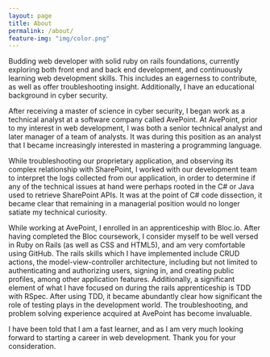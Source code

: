 ```yaml
---
layout: page
title: About
permalink: /about/
feature-img: "img/color.png"
---
```



Budding web developer with solid ruby on rails foundations, currently exploring both front end and back end development, and continuously learning web development skills. This includes an eagerness to contribute, as well as offer troubleshooting insight. Additionally, I have an educational background in cyber security.

After receiving a master of science in cyber security, I began work as a technical analyst at a software company called AvePoint. At AvePoint, prior to my interest in web development, I was both a senior technical analyst and later manager of a team of analysts. It was during this position as an analyst that I became increasingly interested in mastering a programming language.

While troubleshooting our proprietary application, and observing its complex relationship with SharePoint, I worked with our development team to interpret the logs collected from our application, in order to determine if any of the technical issues at hand were perhaps rooted in the C# or Java used to retrieve SharePoint APIs. It was at the point of C# code dissection, it became clear that remaining in a managerial position would no longer satiate my technical curiosity.

While working at AvePoint, I enrolled in an apprenticeship with Bloc.io. After having completed the Bloc coursework, I consider myself to be well versed in Ruby on Rails (as well as CSS and HTML5), and am very comfortable using GitHub. The rails skills which I have implemented include CRUD actions, the model-view-controller architecture, including but not limited to authenticating and authorizing users, signing in, and creating public profiles, among other application features. Additionally, a significant element of what I have focused on during the rails apprenticeship is TDD with RSpec. After using TDD, it became abundantly clear how significant the role of testing plays in the development world. The troubleshooting, and problem solving experience acquired at AvePoint has become invaluable.


I have been told that I am a fast learner, and as I am very much looking forward to starting a career in web development. Thank you for your consideration.
